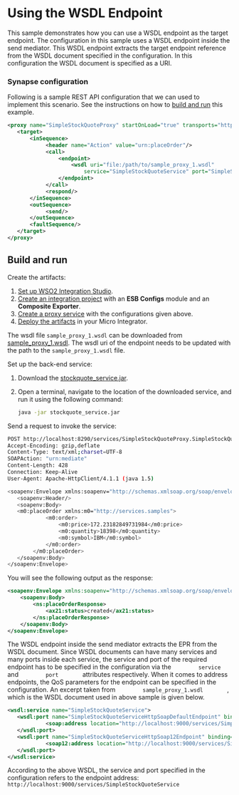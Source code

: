 # Using the WSDL Endpoint
This sample demonstrates how you can use a WSDL endpoint as the target
endpoint. The configuration in this sample uses a WSDL endpoint inside
the send mediator. This WSDL endpoint extracts the target endpoint reference from the WSDL document specified in the configuration. In this
configuration the WSDL document is specified as a URI.

### Synapse configuration

Following is a sample REST API configuration that we can used to implement this scenario. See the instructions on how to [build and run](#build-and-run) this example.

```xml
<proxy name="SimpleStockQuoteProxy" startOnLoad="true" transports="http https" xmlns="http://ws.apache.org/ns/synapse">
   <target>
       <inSequence>
            <header name="Action" value="urn:placeOrder"/>
            <call>
                <endpoint>
                    <wsdl uri="file:/path/to/sample_proxy_1.wsdl"
                        service="SimpleStockQuoteService" port="SimpleStockQuoteServiceHttpSoapDefaultEndpoint"/>
                </endpoint>
            </call>
            <respond/>
       </inSequence>
       <outSequence>
            <send/>
       </outSequence>
       <faultSequence/>
   </target>
</proxy>
```

## Build and run

Create the artifacts:

1. [Set up WSO2 Integration Studio](../../../../develop/installing-WSO2-Integration-Studio).
2. [Create an integration project](../../../../develop/create-integration-project) with an <b>ESB Configs</b> module and an <b>Composite Exporter</b>.
3. [Create a proxy service](../../../../develop/creating-artifacts/creating-a-proxy-service) with the configurations given above.
4. [Deploy the artifacts](../../../../develop/deploy-artifacts) in your Micro Integrator.

The wsdl file `sample_proxy_1.wsdl` can be downloaded from  [sample_proxy_1.wsdl](https://github.com/wso2-docs/WSO2_EI/blob/master/samples-protocol-switching/sample_proxy_1.wsdl). 
The wsdl uri of the endpoint needs to be updated with the path to the `sample_proxy_1.wsdl` file.

Set up the back-end service:

1. Download the [stockquote_service.jar](https://github.com/wso2-docs/WSO2_EI/blob/master/Back-End-Service/stockquote_service.jar).
2. Open a terminal, navigate to the location of the downloaded service, and run it using the following command:

    ```bash
    java -jar stockquote_service.jar
    ```

Send a request to invoke the service:

```bash
POST http://localhost:8290/services/SimpleStockQuoteProxy.SimpleStockQuoteProxyHttpSoap11Endpoint HTTP/1.1
Accept-Encoding: gzip,deflate
Content-Type: text/xml;charset=UTF-8
SOAPAction: "urn:mediate"
Content-Length: 428
Connection: Keep-Alive
User-Agent: Apache-HttpClient/4.1.1 (java 1.5)

<soapenv:Envelope xmlns:soapenv="http://schemas.xmlsoap.org/soap/envelope/">
   <soapenv:Header/>
   <soapenv:Body>
   <m0:placeOrder xmlns:m0="http://services.samples">
            <m0:order>
                <m0:price>172.23182849731984</m0:price>
                <m0:quantity>18398</m0:quantity>
                <m0:symbol>IBM</m0:symbol>
            </m0:order>
        </m0:placeOrder>
   </soapenv:Body>
</soapenv:Envelope>
```

You will see the following output as the response:

```xml
<soapenv:Envelope xmlns:soapenv="http://schemas.xmlsoap.org/soap/envelope/" xmlns:ns="http://services.samples" xmlns:ax21="http://services.samples/xsd">
    <soapenv:Body>
        <ns:placeOrderResponse>
            <ax21:status>created</ax21:status>
        </ns:placeOrderResponse>
    </soapenv:Body>
</soapenv:Envelope>
```

The WSDL endpoint
inside the send mediator extracts the EPR from the WSDL document.
Since WSDL documents can have many services and many ports inside each
service, the service and port of the required endpoint has to be
specified in the configuration via the `         service        ` and
`         port        ` attributes respectively. When it comes to
address endpoints, the QoS parameters for the endpoint can be specified
in the configuration. An excerpt taken from
`         sample_proxy_1.wsdl        ` , which is the WSDL document used
in above sample is given below.

```xml
<wsdl:service name="SimpleStockQuoteService">
   <wsdl:port name="SimpleStockQuoteServiceHttpSoapDefaultEndpoint" binding="ns:SimpleStockQuoteServiceSoap11Binding">
            <soap:address location="http://localhost:9000/services/SimpleStockQuoteService"/>
   </wsdl:port>
   <wsdl:port name="SimpleStockQuoteServiceHttpSoap12Endpoint" binding="ns:SimpleStockQuoteServiceSoap12Binding">
            <soap12:address location="http://localhost:9000/services/SimpleStockQuoteService.SimpleStockQuoteServiceHttpSoap12Endpoint"/>
   </wsdl:port>
</wsdl:service>
```

According to the above WSDL, the service and port specified in the
configuration refers to the endpoint address:
`http://localhost:9000/services/SimpleStockQuoteService`
